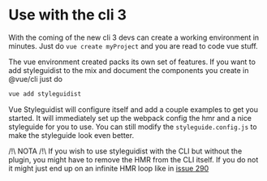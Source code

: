 # Use with the cli 3

With the coming of the new cli 3 devs can create a working environment in minutes. Just do `vue create myProject` and you are read to code vue stuff.

The vue environment created packs its own set of features. If you want to add styleguidist to the mix and document the components you create in @vue/cli just do

```sh
vue add styleguidist
```

Vue Styleguidist will configure itself and add a couple examples to get you started. It will immediately set up the webpack config the hmr and a nice styleguide for you to use. You can still modify the `styleguide.config.js` to make the styleguide look even better.

/!\ NOTA /!\ If you wish to use styleguidist with the CLI but without the plugin, you might have to remove the HMR from the CLI itself. If you do not it might just end up on an infinite HMR loop like in [issue 290](https://github.com/vue-styleguidist/vue-styleguidist/issues/290)
